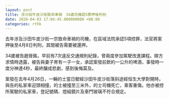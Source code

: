 ```yaml
---
layout: post
title: 涉沙田牛皮沙街致命車禍　34歲司機認5罪押後判刑
date: 2020-04-03 17:04:45.000000000 +08:00
categories: rthk
---
```


去年涉及沙田牛皮沙街一宗致命車禍的司機，在區域法院承認5項控罪，法官將案押後至4月8日判刑，其間被告需要被還押。

34歲被告趙晉銘，早前有7次違反交通規則紀錄，曾兩度參加駕駛改進課程。辯方求情時透露，被告與妻子育有一子一女，承認案發前飲約一公升的啤酒，事發時一度分神達4秒，最終釀成悲劇，感到後悔莫及。

案發在去年4月26日，一輛的士當日駛經沙田牛皮沙街落斜途經恒生大學對開時，與告的私家車迎頭相撞，的士被撞至三米外，的士司機死亡，乘客重傷。他亦被控所駕駛的私家車，登記號碼、燈組鏡片及車門玻璃不符合規定。
